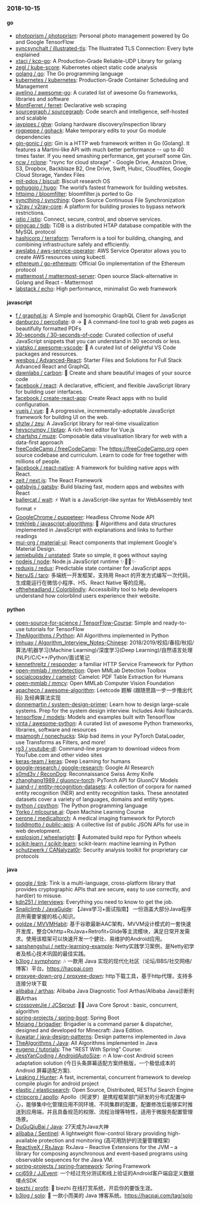### 2018-10-15

#### go
* [photoprism / photoprism](https://github.com/photoprism/photoprism): Personal photo management powered by Go and Google TensorFlow
* [syncsynchalt / illustrated-tls](https://github.com/syncsynchalt/illustrated-tls): The Illustrated TLS Connection: Every byte explained
* [xtaci / kcp-go](https://github.com/xtaci/kcp-go): A Production-Grade Reliable-UDP Library for golang
* [zegl / kube-score](https://github.com/zegl/kube-score): Kubernetes object static code analysis
* [golang / go](https://github.com/golang/go): The Go programming language
* [kubernetes / kubernetes](https://github.com/kubernetes/kubernetes): Production-Grade Container Scheduling and Management
* [avelino / awesome-go](https://github.com/avelino/awesome-go): A curated list of awesome Go frameworks, libraries and software
* [MontFerret / ferret](https://github.com/MontFerret/ferret): Declarative web scraping
* [sourcegraph / sourcegraph](https://github.com/sourcegraph/sourcegraph): Code search and intelligence, self-hosted and scalable
* [jaypipes / ghw](https://github.com/jaypipes/ghw): Golang hardware discovery/inspection library
* [rogpeppe / gohack](https://github.com/rogpeppe/gohack): Make temporary edits to your Go module dependencies
* [gin-gonic / gin](https://github.com/gin-gonic/gin): Gin is a HTTP web framework written in Go (Golang). It features a Martini-like API with much better performance -- up to 40 times faster. If you need smashing performance, get yourself some Gin.
* [ncw / rclone](https://github.com/ncw/rclone): "rsync for cloud storage" - Google Drive, Amazon Drive, S3, Dropbox, Backblaze B2, One Drive, Swift, Hubic, Cloudfiles, Google Cloud Storage, Yandex Files
* [mit-pdos / biscuit](https://github.com/mit-pdos/biscuit): Biscuit research OS
* [gohugoio / hugo](https://github.com/gohugoio/hugo): The world’s fastest framework for building websites.
* [httpimp / bloomfilter](https://github.com/httpimp/bloomfilter): bloomfilter.js ported to Go
* [syncthing / syncthing](https://github.com/syncthing/syncthing): Open Source Continuous File Synchronization
* [v2ray / v2ray-core](https://github.com/v2ray/v2ray-core): A platform for building proxies to bypass network restrictions.
* [istio / istio](https://github.com/istio/istio): Connect, secure, control, and observe services.
* [pingcap / tidb](https://github.com/pingcap/tidb): TiDB is a distributed HTAP database compatible with the MySQL protocol
* [hashicorp / terraform](https://github.com/hashicorp/terraform): Terraform is a tool for building, changing, and combining infrastructure safely and efficiently.
* [awslabs / aws-service-operator](https://github.com/awslabs/aws-service-operator): AWS Service Operator allows you to create AWS resources using kubectl.
* [ethereum / go-ethereum](https://github.com/ethereum/go-ethereum): Official Go implementation of the Ethereum protocol
* [mattermost / mattermost-server](https://github.com/mattermost/mattermost-server): Open source Slack-alternative in Golang and React - Mattermost
* [labstack / echo](https://github.com/labstack/echo): High performance, minimalist Go web framework

#### javascript
* [f / graphql.js](https://github.com/f/graphql.js): A Simple and Isomorphic GraphQL Client for JavaScript
* [danburzo / percollate](https://github.com/danburzo/percollate): 🌐 → 📖 A command-line tool to grab web pages as beautifully formatted PDFs
* [30-seconds / 30-seconds-of-code](https://github.com/30-seconds/30-seconds-of-code): Curated collection of useful JavaScript snippets that you can understand in 30 seconds or less.
* [viatsko / awesome-vscode](https://github.com/viatsko/awesome-vscode): 🎨 A curated list of delightful VS Code packages and resources.
* [wesbos / Advanced-React](https://github.com/wesbos/Advanced-React): Starter Files and Solutions for Full Stack Advanced React and GraphQL
* [dawnlabs / carbon](https://github.com/dawnlabs/carbon): 🎨 Create and share beautiful images of your source code
* [facebook / react](https://github.com/facebook/react): A declarative, efficient, and flexible JavaScript library for building user interfaces.
* [facebook / create-react-app](https://github.com/facebook/create-react-app): Create React apps with no build configuration.
* [vuejs / vue](https://github.com/vuejs/vue): 🖖 A progressive, incrementally-adoptable JavaScript framework for building UI on the web.
* [shzlw / zeu](https://github.com/shzlw/zeu): A JavaScript library for real-time visualization
* [heyscrumpy / tiptap](https://github.com/heyscrumpy/tiptap): A rich-text editor for Vue.js
* [chartshq / muze](https://github.com/chartshq/muze): Composable data visualisation library for web with a data-first approach
* [freeCodeCamp / freeCodeCamp](https://github.com/freeCodeCamp/freeCodeCamp): The https://freeCodeCamp.org open source codebase and curriculum. Learn to code for free together with millions of people.
* [facebook / react-native](https://github.com/facebook/react-native): A framework for building native apps with React.
* [zeit / next.js](https://github.com/zeit/next.js): The React Framework
* [gatsbyjs / gatsby](https://github.com/gatsbyjs/gatsby): Build blazing fast, modern apps and websites with React
* [ballercat / walt](https://github.com/ballercat/walt): ⚡️ Walt is a JavaScript-like syntax for WebAssembly text format ⚡️
* [GoogleChrome / puppeteer](https://github.com/GoogleChrome/puppeteer): Headless Chrome Node API
* [trekhleb / javascript-algorithms](https://github.com/trekhleb/javascript-algorithms): 🤖 Algorithms and data structures implemented in JavaScript with explanations and links to further readings
* [mui-org / material-ui](https://github.com/mui-org/material-ui): React components that implement Google's Material Design.
* [jamiebuilds / unstated](https://github.com/jamiebuilds/unstated): State so simple, it goes without saying
* [nodejs / node](https://github.com/nodejs/node): Node.js JavaScript runtime ✨🐢🚀✨
* [reduxjs / redux](https://github.com/reduxjs/redux): Predictable state container for JavaScript apps
* [NervJS / taro](https://github.com/NervJS/taro): 多端统一开发框架，支持用 React 的开发方式编写一次代码，生成能运行在微信小程序、H5、React Native 等的应用。
* [oftheheadland / Colorblindly](https://github.com/oftheheadland/Colorblindly): Accessibility tool to help developers understand how colorblind users experience their website.

#### python
* [open-source-for-science / TensorFlow-Course](https://github.com/open-source-for-science/TensorFlow-Course): Simple and ready-to-use tutorials for TensorFlow
* [TheAlgorithms / Python](https://github.com/TheAlgorithms/Python): All Algorithms implemented in Python
* [imhuay / Algorithm_Interview_Notes-Chinese](https://github.com/imhuay/Algorithm_Interview_Notes-Chinese): 2018/2019/校招/春招/秋招/算法/机器学习(Machine Learning)/深度学习(Deep Learning)/自然语言处理(NLP)/C/C++/Python/面试笔记
* [kennethreitz / responder](https://github.com/kennethreitz/responder): a familiar HTTP Service Framework for Python
* [open-mmlab / mmdetection](https://github.com/open-mmlab/mmdetection): Open MMLab Detection Toolbox
* [socialcopsdev / camelot](https://github.com/socialcopsdev/camelot): Camelot: PDF Table Extraction for Humans
* [open-mmlab / mmcv](https://github.com/open-mmlab/mmcv): Open MMLab Computer Vision Foundation
* [apachecn / awesome-algorithm](https://github.com/apachecn/awesome-algorithm): Leetcode 题解 (跟随思路一步一步撸出代码) 及经典算法实现
* [donnemartin / system-design-primer](https://github.com/donnemartin/system-design-primer): Learn how to design large-scale systems. Prep for the system design interview. Includes Anki flashcards.
* [tensorflow / models](https://github.com/tensorflow/models): Models and examples built with TensorFlow
* [vinta / awesome-python](https://github.com/vinta/awesome-python): A curated list of awesome Python frameworks, libraries, software and resources
* [msamogh / nonechucks](https://github.com/msamogh/nonechucks): Skip bad items in your PyTorch DataLoader, use Transforms as Filters, and more!
* [rg3 / youtube-dl](https://github.com/rg3/youtube-dl): Command-line program to download videos from YouTube.com and other video sites
* [keras-team / keras](https://github.com/keras-team/keras): Deep Learning for humans
* [google-research / google-research](https://github.com/google-research/google-research): Google AI Research
* [s0md3v / ReconDog](https://github.com/s0md3v/ReconDog): Reconnaissance Swiss Army Knife
* [zhanghang1989 / gluoncv-torch](https://github.com/zhanghang1989/gluoncv-torch): PyTorch API for GluonCV Models
* [juand-r / entity-recognition-datasets](https://github.com/juand-r/entity-recognition-datasets): A collection of corpora for named entity recognition (NER) and entity recognition tasks. These annotated datasets cover a variety of languages, domains and entity types.
* [python / cpython](https://github.com/python/cpython): The Python programming language
* [Yorko / mlcourse.ai](https://github.com/Yorko/mlcourse.ai): Open Machine Learning Course
* [perone / medicaltorch](https://github.com/perone/medicaltorch): A medical imaging framework for Pytorch
* [toddmotto / public-apis](https://github.com/toddmotto/public-apis): A collective list of public JSON APIs for use in web development.
* [explosion / wheelwright](https://github.com/explosion/wheelwright): 🎡 Automated build repo for Python wheels
* [scikit-learn / scikit-learn](https://github.com/scikit-learn/scikit-learn): scikit-learn: machine learning in Python
* [schutzwerk / CANalyzat0r](https://github.com/schutzwerk/CANalyzat0r): Security analysis toolkit for proprietary car protocols

#### java
* [google / tink](https://github.com/google/tink): Tink is a multi-language, cross-platform library that provides cryptographic APIs that are secure, easy to use correctly, and hard(er) to misuse.
* [kdn251 / interviews](https://github.com/kdn251/interviews): Everything you need to know to get the job.
* [Snailclimb / JavaGuide](https://github.com/Snailclimb/JavaGuide): 【Java学习+面试指南】 一份涵盖大部分Java程序员所需要掌握的核心知识。
* [goldze / MVVMHabit](https://github.com/goldze/MVVMHabit): 基于谷歌最新AAC架构，MVVM设计模式的一套快速开发库，整合Okhttp+RxJava+Retrofit+Glide等主流模块，满足日常开发需求。使用该框架可以快速开发一个健壮、易维护的Android应用。
* [sanshengshui / netty-learning-example](https://github.com/sanshengshui/netty-learning-example): Netty实践学习案例，是Netty初学者及核心技术巩固的最佳实践。
* [b3log / symphony](https://github.com/b3log/symphony): 🎶 一款用 Java 实现的现代化社区（论坛/BBS/社交网络/博客）平台。https://hacpai.com
* [proxyee-down-org / proxyee-down](https://github.com/proxyee-down-org/proxyee-down): http下载工具，基于http代理，支持多连接分块下载
* [alibaba / arthas](https://github.com/alibaba/arthas): Alibaba Java Diagnostic Tool Arthas/Alibaba Java诊断利器Arthas
* [crossoverJie / JCSprout](https://github.com/crossoverJie/JCSprout): 👨‍🎓 Java Core Sprout : basic, concurrent, algorithm
* [spring-projects / spring-boot](https://github.com/spring-projects/spring-boot): Spring Boot
* [Mojang / brigadier](https://github.com/Mojang/brigadier): Brigadier is a command parser & dispatcher, designed and developed for Minecraft: Java Edition.
* [iluwatar / java-design-patterns](https://github.com/iluwatar/java-design-patterns): Design patterns implemented in Java
* [TheAlgorithms / Java](https://github.com/TheAlgorithms/Java): All Algorithms implemented in Java
* [eugenp / tutorials](https://github.com/eugenp/tutorials): The "REST With Spring" Course:
* [JessYanCoding / AndroidAutoSize](https://github.com/JessYanCoding/AndroidAutoSize): 🔥 A low-cost Android screen adaptation solution (今日头条屏幕适配方案终极版，一个极低成本的 Android 屏幕适配方案).
* [Leaking / Hunter](https://github.com/Leaking/Hunter): A fast, incremental, concurrent framework to develop compile plugin for android project
* [elastic / elasticsearch](https://github.com/elastic/elasticsearch): Open Source, Distributed, RESTful Search Engine
* [ctripcorp / apollo](https://github.com/ctripcorp/apollo): Apollo（阿波罗）是携程框架部门研发的分布式配置中心，能够集中化管理应用不同环境、不同集群的配置，配置修改后能够实时推送到应用端，并且具备规范的权限、流程治理等特性，适用于微服务配置管理场景。
* [DuGuQiuBai / Java](https://github.com/DuGuQiuBai/Java): 27天成为Java大神
* [alibaba / Sentinel](https://github.com/alibaba/Sentinel): A lightweight flow-control library providing high-available protection and monitoring (高可用防护的流量管理框架)
* [ReactiveX / RxJava](https://github.com/ReactiveX/RxJava): RxJava – Reactive Extensions for the JVM – a library for composing asynchronous and event-based programs using observable sequences for the Java VM.
* [spring-projects / spring-framework](https://github.com/spring-projects/spring-framework): Spring Framework
* [ccj659 / JJEvent](https://github.com/ccj659/JJEvent): 一个经过充分测试和线上验证的Android客户端自定义数据埋点SDK
* [biezhi / profit](https://github.com/biezhi/profit): 🤔 biezhi 在线打赏系统，开启你的要饭生涯。
* [b3log / solo](https://github.com/b3log/solo): 🎸 一款小而美的 Java 博客系统。https://hacpai.com/tag/solo
